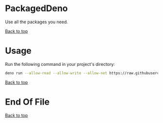 # PackagedDeno
Use all the packages you need.

[Back to top](https://github.com/ANDREI12333/PackagedDeno#readme)

# Usage
Run the following command in your project's directory:
```bash
deno run --allow-read --allow-write --allow-net https://raw.githubusercontent.com/ANDREI12333/PackagedDeno/main/init.ts
```

[Back to top](https://github.com/ANDREI12333/PackagedDeno#readme)

# End Of File
[Back to top](https://github.com/ANDREI12333/PackagedDeno#readme)